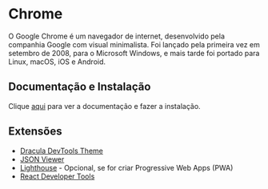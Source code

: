 # Chrome

O Google Chrome é um navegador de internet, desenvolvido pela companhia Google com visual minimalista. Foi lançado pela primeira vez em setembro de 2008, para o Microsoft Windows, e mais tarde foi portado para Linux, macOS, iOS e Android.

## Documentação e Instalação

Clique [aqui](https://www.google.com/chrome) para ver a documentação e fazer a instalação.

## Extensões

- [Dracula DevTools Theme](extensions/dracula-devtools-theme.md)
- [JSON Viewer](extensions/json-viewer.md)
- [Lighthouse](extensions/lighthouse.md) - Opcional, se for criar Progressive Web Apps (PWA)
- [React Developer Tools](extensions/react-developer-tools.md)